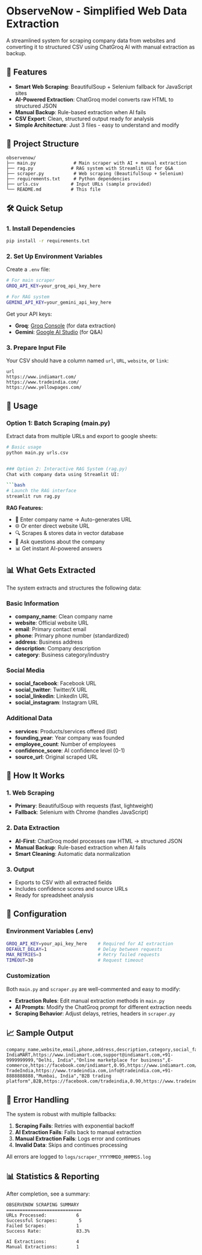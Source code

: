 # ObserveNow - Simplified Web Data Extraction

A streamlined system for scraping company data from websites and converting it to structured CSV using ChatGroq AI with manual extraction as backup.

## 🚀 Features

- **Smart Web Scraping**: BeautifulSoup + Selenium fallback for JavaScript sites
- **AI-Powered Extraction**: ChatGroq model converts raw HTML to structured JSON
- **Manual Backup**: Rule-based extraction when AI fails
- **CSV Export**: Clean, structured output ready for analysis
- **Simple Architecture**: Just 3 files - easy to understand and modify

## 📁 Project Structure

```
observenow/
├── main.py              # Main scraper with AI + manual extraction
├── rag.py              # RAG system with Streamlit UI for Q&A
├── scraper.py           # Web scraping (BeautifulSoup + Selenium)
├── requirements.txt     # Python dependencies
├── urls.csv            # Input URLs (sample provided)
└── README.md           # This file
```

## 🛠️ Quick Setup

### 1. Install Dependencies
```bash
pip install -r requirements.txt
```

### 2. Set Up Environment Variables
Create a `.env` file:
```bash
# For main scraper
GROQ_API_KEY=your_groq_api_key_here

# For RAG system  
GEMINI_API_KEY=your_gemini_api_key_here
```

Get your API keys:
- **Groq**: [Groq Console](https://console.groq.com/) (for data extraction)
- **Gemini**: [Google AI Studio](https://makersuite.google.com/app/apikey) (for Q&A)

### 3. Prepare Input File
Your CSV should have a column named `url`, `URL`, `website`, or `link`:

```csv
url
https://www.indiamart.com/
https://www.tradeindia.com/
https://www.yellowpages.com/
```

## 🚀 Usage

### Option 1: Batch Scraping (main.py)
Extract data from multiple URLs and export to google sheets:

```bash
# Basic usage
python main.py urls.csv


### Option 2: Interactive RAG System (rag.py)
Chat with company data using Streamlit UI:

```bash
# Launch the RAG interface
streamlit run rag.py
```

**RAG Features:**
- 🏢 Enter company name → Auto-generates URL
- 🌐 Or enter direct website URL  
- 🔍 Scrapes & stores data in vector database
- 💬 Ask questions about the company
- 📊 Get instant AI-powered answers

## 📊 What Gets Extracted

The system extracts and structures the following data:

### Basic Information
- **company_name**: Clean company name
- **website**: Official website URL
- **email**: Primary contact email
- **phone**: Primary phone number (standardized)
- **address**: Business address
- **description**: Company description
- **category**: Business category/industry

### Social Media
- **social_facebook**: Facebook URL
- **social_twitter**: Twitter/X URL
- **social_linkedin**: LinkedIn URL
- **social_instagram**: Instagram URL

### Additional Data
- **services**: Products/services offered (list)
- **founding_year**: Year company was founded
- **employee_count**: Number of employees
- **confidence_score**: AI confidence level (0-1)
- **source_url**: Original scraped URL

## 🤖 How It Works

### 1. Web Scraping
- **Primary**: BeautifulSoup with requests (fast, lightweight)
- **Fallback**: Selenium with Chrome (handles JavaScript)

### 2. Data Extraction
- **AI-First**: ChatGroq model processes raw HTML → structured JSON
- **Manual Backup**: Rule-based extraction when AI fails
- **Smart Cleaning**: Automatic data normalization

### 3. Output
- Exports to CSV with all extracted fields
- Includes confidence scores and source URLs
- Ready for spreadsheet analysis

## 🔧 Configuration

### Environment Variables (.env)
```bash
GROQ_API_KEY=your_api_key_here    # Required for AI extraction
DEFAULT_DELAY=1                   # Delay between requests
MAX_RETRIES=3                     # Retry failed requests
TIMEOUT=30                        # Request timeout
```

### Customization
Both `main.py` and `scraper.py` are well-commented and easy to modify:

- **Extraction Rules**: Edit manual extraction methods in `main.py`
- **AI Prompts**: Modify the ChatGroq prompt for different extraction needs
- **Scraping Behavior**: Adjust delays, retries, headers in `scraper.py`

## 📈 Sample Output

```csv
company_name,website,email,phone,address,description,category,social_facebook,confidence_score,source_url
IndiaMART,https://www.indiamart.com,support@indiamart.com,+91-9999999999,"Delhi, India","Online marketplace for business",E-commerce,https://facebook.com/indiamart,0.95,https://www.indiamart.com/
TradeIndia,https://www.tradeindia.com,info@tradeindia.com,+91-8888888888,"Mumbai, India","B2B trading platform",B2B,https://facebook.com/tradeindia,0.90,https://www.tradeindia.com/
```

## 🚨 Error Handling

The system is robust with multiple fallbacks:

1. **Scraping Fails**: Retries with exponential backoff
2. **AI Extraction Fails**: Falls back to manual extraction
3. **Manual Extraction Fails**: Logs error and continues
4. **Invalid Data**: Skips and continues processing

All errors are logged to `logs/scraper_YYYYMMDD_HHMMSS.log`

## 📊 Statistics & Reporting

After completion, see a summary:
```
OBSERVENOW SCRAPING SUMMARY
============================
URLs Processed:           6
Successful Scrapes:        5
Failed Scrapes:           1
Success Rate:             83.3%

AI Extractions:           4
Manual Extractions:       1
```